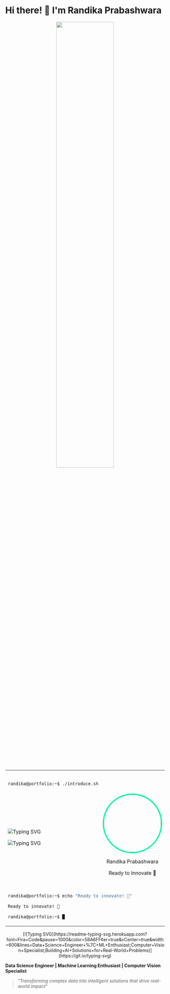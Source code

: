 # Hi there! 👋 I'm Randika Prabashwara

<div align="center">
<img src="https://github.com/SP-XD/SP-XD/blob/main/images/dev-working_rounded.gif?raw=true" width="60%">


<table>

<tr><td colspan="2">

```bash

randika@portfolio:~$ ./introduce.sh

```

</td></tr>

<tr>

<td align="left" width="60%">

<div>

![Typing SVG](https://readme-typing-svg.herokuapp.com?font=Ubuntu+Mono&size=18&duration=3000&pause=3000&color=00F5A0&vCenter=true&multiline=true&width=450&height=120&lines=📊+Data+Science+Engineer;🔥+ML+Enthusiast;⚗️+Research+Innovator;👁️+Computer+Vision+Specialist;🚀+Building+AI+Solutions&repeat=treu)

![Typing SVG](https://readme-typing-svg.herokuapp.com?font=Ubuntu+Mono&size=18&duration=2000&pause=2000&color=58A6FF&vCenter=true&multiline=true&width=450&height=80&lines=⚡+CSM-SR;🎯+IntellijSense;🛠️+Code+Crafters&repeat=true&delayStart=20000)

</div>

<script>
setInterval(function() {
    location.reload();
}, 35000);
</script>

</td>

<td align="center" width="40%">

<img width="180" src="https://avatars.githubusercontent.com/u/randikapra?v=4" style="border-radius: 50%; border: 4px solid #00F5A0;">

Randika Prabashwara  

Ready to Innovate 🚀

</td>

</tr>

<tr><td colspan="2">

```bash

randika@portfolio:~$ echo "Ready to innovate! 🚀"

Ready to innovate! 🚀

randika@portfolio:~$ █

```

</td></tr>

</table>

</div>



<div align="center">
[![Typing SVG](https://readme-typing-svg.herokuapp.com?font=Fira+Code&pause=1000&color=58A6FF&center=true&vCenter=true&width=600&lines=Data+Science+Engineer+%7C+ML+Enthusiast;Computer+Vision+Specialist;Building+AI+Solutions+for+Real-World+Problems)](https://git.io/typing-svg)
</div>

**Data Science Engineer | Machine Learning Enthusiast | Computer Vision Specialist**
> *"Transforming complex data into intelligent solutions that drive real-world impact"*
